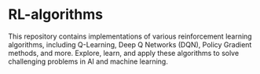 # RL-algorithms
This repository contains implementations of various reinforcement learning algorithms, including Q-Learning, Deep Q Networks (DQN), Policy Gradient methods, and more. Explore, learn, and apply these algorithms to solve challenging problems in AI and machine learning.
